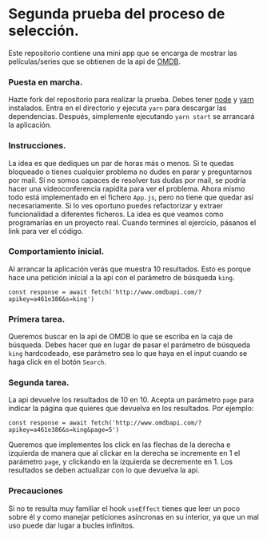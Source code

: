 # Segunda prueba del proceso de selección.

Este repositorio contiene una mini app que se encarga de mostrar las películas/series que se obtienen de la api de [OMDB](http://www.omdbapi.com/).

### Puesta en marcha.

Hazte fork del repositorio para realizar la prueba.
Debes tener [node](https://nodejs.org/es/) y [yarn](https://yarnpkg.com/) instalados.
Entra en el directorio y ejecuta `yarn` para descargar las dependencias.
Después, simplemente ejecutando `yarn start` se arrancará la aplicación.

### Instrucciones.

La idea es que dediques un par de horas más o menos.
Si te quedas bloqueado o tienes cualquier problema no dudes en parar y preguntarnos por mail.
Si no somos capaces de resolver tus dudas por mail, se podría hacer una videoconferencia rapidita para ver el problema.
Ahora mismo todo está implementado en el fichero `App.js`, pero no tiene que quedar así necesariamente. Si lo ves oportuno puedes refactorizar y extraer funcionalidad a diferentes ficheros.
La idea es que veamos como programarías en un proyecto real.
Cuando termines el ejercicio, pásanos el link para ver el código.

### Comportamiento inicial.

Al arrancar la aplicación verás que muestra 10 resultados.
Esto es porque hace una petición inicial a la api con el parámetro de búsqueda `king`.

```
const response = await fetch('http://www.omdbapi.com/?apikey=a461e386&s=king')
```

### Primera tarea.

Queremos buscar en la api de OMDB lo que se escriba en la caja de búsqueda.
Debes hacer que en lugar de pasar el parámetro de búsqueda `king` hardcodeado, ese parámetro sea lo que haya en el input cuando se haga click en el botón `Search`.

### Segunda tarea.

La api devuelve los resultados de 10 en 10. Acepta un parámetro `page` para indicar la página que quieres que devuelva en los resultados. Por ejemplo:

```
const response = await fetch('http://www.omdbapi.com/?apikey=a461e386&s=king&page=5')
```

Queremos que implementes los click en las flechas de la derecha e izquierda de manera que al clickar en la derecha se incremente en 1 el parámetro `page`, y clickando en la izquierda se decremente en 1.
Los resultados se deben actualizar con lo que devuelva la api.

### Precauciones

Si no te resulta muy familiar el hook `useEffect` tienes que leer un poco sobre él y como manejar peticiones asíncronas en su interior, ya que un mal uso puede dar lugar a bucles infinitos.
